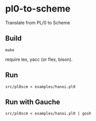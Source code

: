 # pl0-to-scheme

Translate from PL/0 to Scheme 

## Build

	make

require lex, yacc (or flex, bison).

## Run

	src/pl0scm < examples/hanoi.pl0

## Run with Gauche

	src/pl0scm < examples/hanoi.pl0 | gosh
